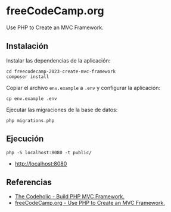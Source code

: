 # freeCodeCamp.org

Use PHP to Create an MVC Framework.

## Instalación

Instalar las dependencias de la aplicación:

    cd freecodecamp-2023-create-mvc-framework
    composer install

Copiar el archivo `env.example` a `.env` y configurar la aplicación:

    cp env.example .env

Ejecutar las migraciones de la base de datos:

    php migrations.php

## Ejecución

    php -S localhost:8080 -t public/

* <http://localhost:8080>

## Referencias

* [The Codeholic - Build PHP MVC Framework.](https://youtube.com/playlist?list=PLLQuc_7jk__Uk_QnJMPndbdKECcTEwTA1&si=fzxgWWZgKnh3qOQ4)
* [freeCodeCamp.org - Use PHP to Create an MVC Framework.](https://youtu.be/6ERdu4k62wI?si=JtCvZgTIeJvazpJw)
